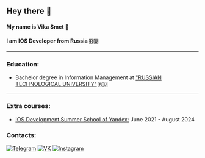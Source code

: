 ## Hey there 👋


#### My name is Vika Smet 🤝 

#### I am IOS Developer from Russia 🇷🇺
---
### Education:
- Bachelor degree in Information Management at ["RUSSIAN TECHNOLOGICAL UNIVERSITY"](https://english.mirea.ru) 🇷🇺
  
---  
### Extra courses:
- [IOS Development Summer School of Yandex:](https://github.com/user-attachments/files/17173927/SMD.Vika.Smet.pdf)  June 2021 - August 2024
  
### Contacts:
[![Telegram](https://img.shields.io/badge/telegram-1DA1F2?logo=telegram&style=for-the-badge&logoColor=fff)](https://t.me/vikasmet)
[![VK](https://img.shields.io/badge/VK-4b74a2?logo=vk&style=for-the-badge&logoColor=fff)](https://vk.com/v.smet)
[![Instagram](https://img.shields.io/badge/Instagram-fd5342?logo=instagram&style=for-the-badge&logoColor=fff)](https://www.instagram.com/vika__smet/)

